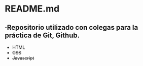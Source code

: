 # README.md

## ·Repositorio utilizado con colegas para la práctica de Git, Github.

- HTML
- ~~CSS~~
- ~~Javascript~~
